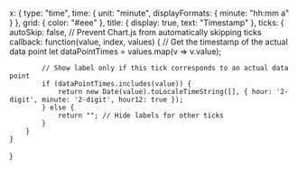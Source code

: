 x: {
    type: "time",
    time: {
        unit: "minute", 
        displayFormats: { minute: "hh:mm a" } 
    },
    grid: { color: "#eee" },
    title: { display: true, text: "Timestamp" },
    ticks: {
        autoSkip: false, // Prevent Chart.js from automatically skipping ticks
        callback: function(value, index, values) {
            // Get the timestamp of the actual data point
            let dataPointTimes = values.map(v => v.value); 

            // Show label only if this tick corresponds to an actual data point
            if (dataPointTimes.includes(value)) {
                return new Date(value).toLocaleTimeString([], { hour: '2-digit', minute: '2-digit', hour12: true });
            } else {
                return ""; // Hide labels for other ticks
            }
        }
    }
}